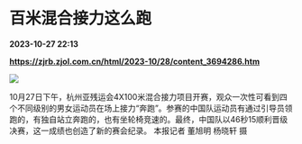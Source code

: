 # 百米混合接力这么跑

**2023-10-27 22:13**

**https://zjrb.zjol.com.cn/html/2023-10/28/content_3694286.htm**

![](https://zjrb.zjol.com.cn/images/2023-10/28/zjrb2023102800004v02b008.jpg)

10月27日下午，杭州亚残运会4X100米混合接力项目开赛，观众一次性可看到四个不同级别的男女运动员在场上接力“奔跑”。参赛的中国队运动员有通过引导员领跑的，有独自站立奔跑的，也有坐轮椅竞速的。最终，中国队以46秒15顺利晋级决赛，这一成绩也创造了新的赛会纪录。 本报记者 董旭明 杨晓轩 摄